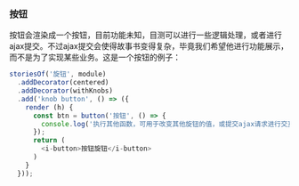 
### 按钮

按钮会渲染成一个按钮，目前功能未知，目测可以进行一些逻辑处理，或者进行ajax提交。不过ajax提交会使得故事书变得复杂，毕竟我们希望他进行功能展示，而不是为了实现某些业务。这是一个按钮的例子：

```javascript
storiesOf('旋钮', module)
  .addDecorator(centered)
  .addDecorator(withKnobs)
  .add('knob button', () => ({
    render (h) {
      const btn = button('按钮', () => {
        console.log('执行其他函数，可用于改变其他旋钮的值，或提交ajax请求进行交互');
      });
      return (
        <i-button>按钮旋钮</i-button>
      )
    }
  }));
```
